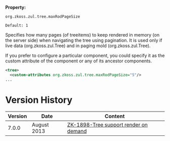 **Property:**

`org.zkoss.zul.tree.maxRodPageSize`

`Default: 1`

Specifies how many pages (of treeitems) to keep rendered in memory (on
the server side) when navigating the tree using pagination. It is used
only if live data
(<javadoc method="setModel(org.zkoss.zul.TreeModel)">org.zkoss.zul.Tree</javadoc>)
and in paging mold
(<javadoc method="getPagingChild()">org.zkoss.zul.Tree</javadoc>).

If you prefer to configure a particular component, you could specify it
as the custom attribute of the component or any of its ancestor
components.

``` xml
<tree>
  <custom-attributes org.zkoss.zul.tree.maxRodPageSize="5"/>
...
```

# Version History

| Version | Date        | Content                                                                          |
|---------|-------------|----------------------------------------------------------------------------------|
| 7.0.0   | August 2013 | [ZK-1898-Tree support render on demand](http://tracker.zkoss.org/browse/ZK-1898) |

